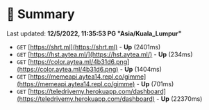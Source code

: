 # 📖 Summary
Last updated: **12/5/2022, 11:35:53 PG "Asia/Kuala_Lumpur"**

- `GET` [https://shrt.ml](https://shrt.ml) - **Up** (2401ms)
- `GET` [https://hst.aytea.ml/](https://hst.aytea.ml/) - **Up** (234ms)
- `GET` [https://color.aytea.ml/4b31d6.png](https://color.aytea.ml/4b31d6.png) - **Up** (1404ms)
- `GET` [https://memeapi.aytea14.repl.co/gimme](https://memeapi.aytea14.repl.co/gimme) - **Up** (701ms)
- `GET` [https://teledrivemy.herokuapp.com/dashboard](https://teledrivemy.herokuapp.com/dashboard) - **Up** (22370ms)
